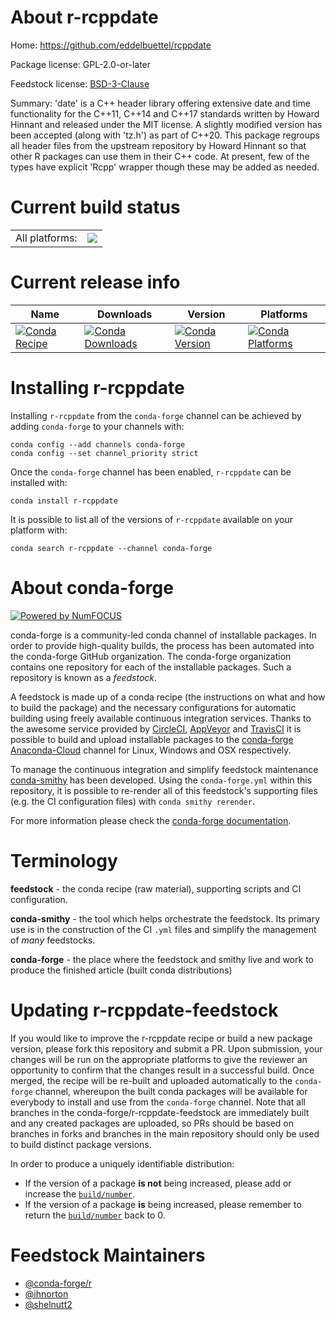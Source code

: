About r-rcppdate
================

Home: https://github.com/eddelbuettel/rcppdate

Package license: GPL-2.0-or-later

Feedstock license: [BSD-3-Clause](https://github.com/conda-forge/r-rcppdate-feedstock/blob/master/LICENSE.txt)

Summary: 'date' is a C++ header library offering extensive date and time functionality for the C++11, C++14 and C++17 standards written by Howard Hinnant and released under the MIT license. A slightly modified version has been accepted (along with 'tz.h') as part of C++20. This package regroups all header files from the upstream repository by Howard Hinnant so that other R packages can use them in their C++ code. At present, few of the types have explicit 'Rcpp' wrapper though these may be added as needed.

Current build status
====================


<table><tr><td>All platforms:</td>
    <td>
      <a href="https://dev.azure.com/conda-forge/feedstock-builds/_build/latest?definitionId=10488&branchName=master">
        <img src="https://dev.azure.com/conda-forge/feedstock-builds/_apis/build/status/r-rcppdate-feedstock?branchName=master">
      </a>
    </td>
  </tr>
</table>

Current release info
====================

| Name | Downloads | Version | Platforms |
| --- | --- | --- | --- |
| [![Conda Recipe](https://img.shields.io/badge/recipe-r--rcppdate-green.svg)](https://anaconda.org/conda-forge/r-rcppdate) | [![Conda Downloads](https://img.shields.io/conda/dn/conda-forge/r-rcppdate.svg)](https://anaconda.org/conda-forge/r-rcppdate) | [![Conda Version](https://img.shields.io/conda/vn/conda-forge/r-rcppdate.svg)](https://anaconda.org/conda-forge/r-rcppdate) | [![Conda Platforms](https://img.shields.io/conda/pn/conda-forge/r-rcppdate.svg)](https://anaconda.org/conda-forge/r-rcppdate) |

Installing r-rcppdate
=====================

Installing `r-rcppdate` from the `conda-forge` channel can be achieved by adding `conda-forge` to your channels with:

```
conda config --add channels conda-forge
conda config --set channel_priority strict
```

Once the `conda-forge` channel has been enabled, `r-rcppdate` can be installed with:

```
conda install r-rcppdate
```

It is possible to list all of the versions of `r-rcppdate` available on your platform with:

```
conda search r-rcppdate --channel conda-forge
```


About conda-forge
=================

[![Powered by NumFOCUS](https://img.shields.io/badge/powered%20by-NumFOCUS-orange.svg?style=flat&colorA=E1523D&colorB=007D8A)](http://numfocus.org)

conda-forge is a community-led conda channel of installable packages.
In order to provide high-quality builds, the process has been automated into the
conda-forge GitHub organization. The conda-forge organization contains one repository
for each of the installable packages. Such a repository is known as a *feedstock*.

A feedstock is made up of a conda recipe (the instructions on what and how to build
the package) and the necessary configurations for automatic building using freely
available continuous integration services. Thanks to the awesome service provided by
[CircleCI](https://circleci.com/), [AppVeyor](https://www.appveyor.com/)
and [TravisCI](https://travis-ci.com/) it is possible to build and upload installable
packages to the [conda-forge](https://anaconda.org/conda-forge)
[Anaconda-Cloud](https://anaconda.org/) channel for Linux, Windows and OSX respectively.

To manage the continuous integration and simplify feedstock maintenance
[conda-smithy](https://github.com/conda-forge/conda-smithy) has been developed.
Using the ``conda-forge.yml`` within this repository, it is possible to re-render all of
this feedstock's supporting files (e.g. the CI configuration files) with ``conda smithy rerender``.

For more information please check the [conda-forge documentation](https://conda-forge.org/docs/).

Terminology
===========

**feedstock** - the conda recipe (raw material), supporting scripts and CI configuration.

**conda-smithy** - the tool which helps orchestrate the feedstock.
                   Its primary use is in the construction of the CI ``.yml`` files
                   and simplify the management of *many* feedstocks.

**conda-forge** - the place where the feedstock and smithy live and work to
                  produce the finished article (built conda distributions)


Updating r-rcppdate-feedstock
=============================

If you would like to improve the r-rcppdate recipe or build a new
package version, please fork this repository and submit a PR. Upon submission,
your changes will be run on the appropriate platforms to give the reviewer an
opportunity to confirm that the changes result in a successful build. Once
merged, the recipe will be re-built and uploaded automatically to the
`conda-forge` channel, whereupon the built conda packages will be available for
everybody to install and use from the `conda-forge` channel.
Note that all branches in the conda-forge/r-rcppdate-feedstock are
immediately built and any created packages are uploaded, so PRs should be based
on branches in forks and branches in the main repository should only be used to
build distinct package versions.

In order to produce a uniquely identifiable distribution:
 * If the version of a package **is not** being increased, please add or increase
   the [``build/number``](https://docs.conda.io/projects/conda-build/en/latest/resources/define-metadata.html#build-number-and-string).
 * If the version of a package **is** being increased, please remember to return
   the [``build/number``](https://docs.conda.io/projects/conda-build/en/latest/resources/define-metadata.html#build-number-and-string)
   back to 0.

Feedstock Maintainers
=====================

* [@conda-forge/r](https://github.com/conda-forge/r/)
* [@ihnorton](https://github.com/ihnorton/)
* [@shelnutt2](https://github.com/shelnutt2/)

